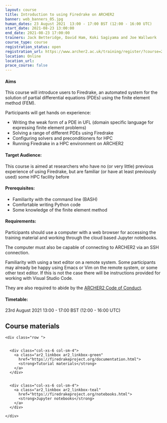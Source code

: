 ```yaml
---
layout: course
title: Introduction to using Firedrake on ARCHER2
banner: web_banners_05.jpg 
human_dates: 23 August 2021  13:00 - 17:00 BST (12:00 - 16:00 UTC)
start_date: 2021-08-23 13:00:00
end_date: 2021-08-23 17:00:00
trainers: Jack Betteridge, David Ham, Koki Sagiyama and Joe Wallwork
course_type: course
registration_status: open
registration_url: https://www.archer2.ac.uk/training/register/?course=210823-firedrake
location: Online
location_url:
prace_course: false
---
```



#### Aims

This course will introduce users to Firedrake, an automated system for the solution of partial differential equations (PDEs) using the finite element method (FEM).


Participants will get hands on experience:

- Writing the weak form of a PDE in UFL (domain specific language for expressing finite element problems)
- Solving a range of different PDEs using Firedrake
- Configuring solvers and preconditioners for HPC
- Running Firedrake in a HPC environment on ARCHER2


#### Target Audience:

This course is aimed at researchers who have no (or very little)
previous experience of using Firedrake, but are familiar (or have at
least previously used) some HPC facility before

#### Prerequisites:

- Familiarity with the command line (BASH)
- Comfortable writing Python code
- Some knowledge of the finite element method

#### Requirements:

Participants should use a computer with a web browser for accessing the training material and working through the cloud based Jupyter notebooks.

The computer must also be capable of connecting to ARCHER2 via an SSH connection.

Familiarity with using a text editor on a remote system. Some participants may already be happy using Emacs or Vim on the remote system, or some other text editor. If this is not the case there will be instructions provided for working with Visual Studio Code.

They are also required to abide by the [ARCHER2  Code of Conduct](../../../about/policies/code-of-conduct.html).

#### Timetable:

23rd August 2021 13:00 - 17:00 BST (12:00 - 16:00 UTC)




 




<section id="service">



<h2><a name="materials">Course materials</a></h2>



    <div class="row ">	

 		
      <div class="col-xs-6 col-sm-4">
        <a class="ar2_linkbox ar2_linkbox-green" 
          href="https://firedrakeproject.org/documentation.html">
          <strong>Tutorial materials</strong>         
        </a>
      </div>


      <div class="col-xs-6 col-sm-4">
        <a class="ar2_linkbox ar2_linkbox-teal" 
          href="https://firedrakeproject.org/notebooks.html">
          <strong>Jupyter notebooks</strong>         
        </a>
      </div>



<!--  
      <div class="col-xs-6 col-sm-4">
        <a class="ar2_linkbox ar2_linkbox-green" 
          href="https://pad.archer2.ac.uk/p/210823-firedrake">
          <strong>Course Chat</strong>       
        </a>
      </div>
		
 -->
 	</div>
		
		
					


<!-- 		
<h2><a name="videos">Videos</a></h2>

<h3>Session 1</h3>

<div>
	<iframe title="Video" width="560" height="315" src="https://www.youtube.com/embed/xxxxxxxxxxx" frameborder="0" allow="accelerometer; autoplay; encrypted-media; gyroscope; picture-in-picture" allowfullscreen></iframe>
</div>

 -->





<!-- 
<h2><a name="feedback">Feedback</a></h2>


    <div class="row ">	

      <div class="col-xs-6 col-sm-4">
        <a class="ar2_linkbox ar2_linkbox-teal" 

           href="../../feedback/?course=210823-firedrake" 


		>
          <strong>Feedback</strong><br/>
          Please let us know what was great about this course and anything we can improve
        </a>
      </div>
    </div>
		
 -->		

 
</section>


